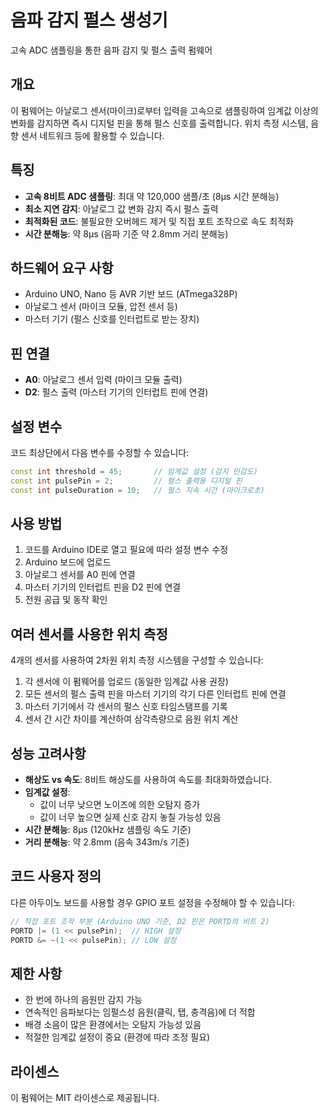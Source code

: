 # 음파 감지 펄스 생성기

고속 ADC 샘플링을 통한 음파 감지 및 펄스 출력 펌웨어

## 개요

이 펌웨어는 아날로그 센서(마이크)로부터 입력을 고속으로 샘플링하여 임계값 이상의 변화를 감지하면 즉시 디지털 핀을 통해 펄스 신호를 출력합니다. 위치 측정 시스템, 음향 센서 네트워크 등에 활용할 수 있습니다.

## 특징

- **고속 8비트 ADC 샘플링**: 최대 약 120,000 샘플/초 (8μs 시간 분해능)
- **최소 지연 감지**: 아날로그 값 변화 감지 즉시 펄스 출력
- **최적화된 코드**: 불필요한 오버헤드 제거 및 직접 포트 조작으로 속도 최적화
- **시간 분해능**: 약 8μs (음파 기준 약 2.8mm 거리 분해능)

## 하드웨어 요구 사항

- Arduino UNO, Nano 등 AVR 기반 보드 (ATmega328P)
- 아날로그 센서 (마이크 모듈, 압전 센서 등)
- 마스터 기기 (펄스 신호를 인터럽트로 받는 장치)

## 핀 연결

- **A0**: 아날로그 센서 입력 (마이크 모듈 출력)
- **D2**: 펄스 출력 (마스터 기기의 인터럽트 핀에 연결)

## 설정 변수

코드 최상단에서 다음 변수를 수정할 수 있습니다:

```cpp
const int threshold = 45;       // 임계값 설정 (감지 민감도)
const int pulsePin = 2;         // 펄스 출력용 디지털 핀
const int pulseDuration = 10;   // 펄스 지속 시간 (마이크로초)
```

## 사용 방법

1. 코드를 Arduino IDE로 열고 필요에 따라 설정 변수 수정
2. Arduino 보드에 업로드
3. 아날로그 센서를 A0 핀에 연결
4. 마스터 기기의 인터럽트 핀을 D2 핀에 연결
5. 전원 공급 및 동작 확인

## 여러 센서를 사용한 위치 측정

4개의 센서를 사용하여 2차원 위치 측정 시스템을 구성할 수 있습니다:

1. 각 센서에 이 펌웨어를 업로드 (동일한 임계값 사용 권장)
2. 모든 센서의 펄스 출력 핀을 마스터 기기의 각기 다른 인터럽트 핀에 연결
3. 마스터 기기에서 각 센서의 펄스 신호 타임스탬프를 기록
4. 센서 간 시간 차이를 계산하여 삼각측량으로 음원 위치 계산

## 성능 고려사항

- **해상도 vs 속도**: 8비트 해상도를 사용하여 속도를 최대화하였습니다.
- **임계값 설정**: 
  - 값이 너무 낮으면 노이즈에 의한 오탐지 증가
  - 값이 너무 높으면 실제 신호 감지 놓칠 가능성 있음
- **시간 분해능**: 8μs (120kHz 샘플링 속도 기준)
- **거리 분해능**: 약 2.8mm (음속 343m/s 기준)

## 코드 사용자 정의

다른 아두이노 보드를 사용할 경우 GPIO 포트 설정을 수정해야 할 수 있습니다:

```cpp
// 직접 포트 조작 부분 (Arduino UNO 기준, D2 핀은 PORTD의 비트 2)
PORTD |= (1 << pulsePin);  // HIGH 설정
PORTD &= ~(1 << pulsePin); // LOW 설정
```

## 제한 사항

- 한 번에 하나의 음원만 감지 가능
- 연속적인 음파보다는 임펄스성 음원(클릭, 탭, 충격음)에 더 적합
- 배경 소음이 많은 환경에서는 오탐지 가능성 있음
- 적절한 임계값 설정이 중요 (환경에 따라 조정 필요)

## 라이센스

이 펌웨어는 MIT 라이센스로 제공됩니다.